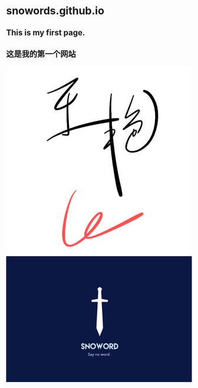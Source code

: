 # snowords.github.io
## This is my first page.
## 这是我的第一个网站

![那女无语](Images/yer-love-whitebg.png)
![logo](Images/my-logo-.png)